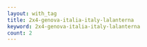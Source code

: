 ```yaml
---
layout: with_tag
title: 2x4-genova-italia-italy-lalanterna
keyword: 2x4-genova-italia-italy-lalanterna
count: 2
---
```

